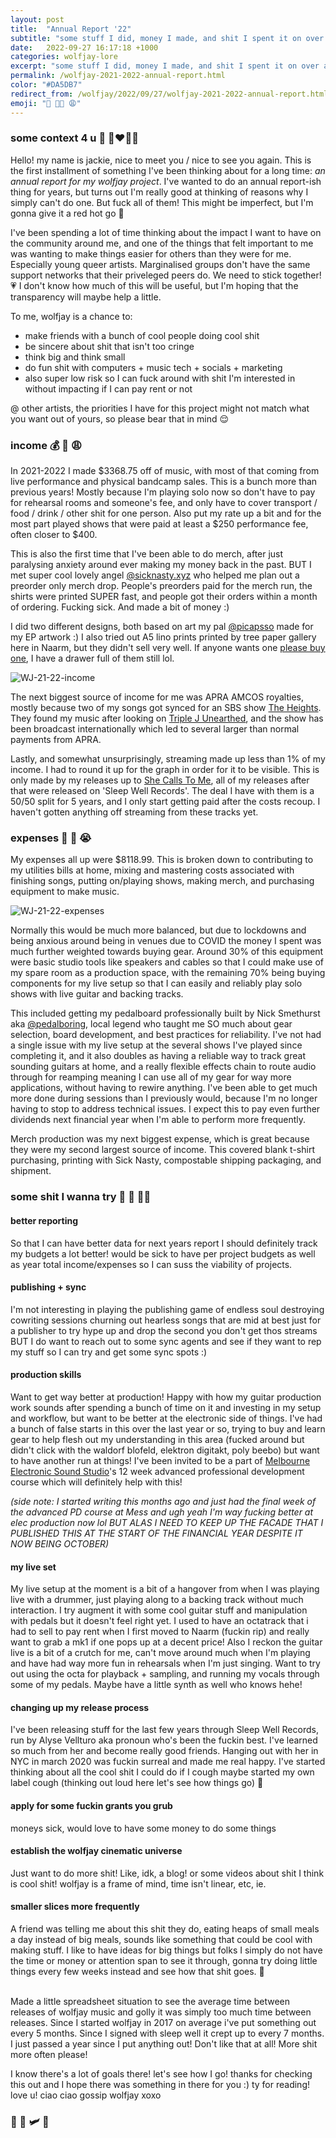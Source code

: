 ```yaml
---
layout: post
title:  "Annual Report '22"
subtitle: "some stuff I did, money I made, and shit I spent it on over a 12-month period (and some other shit)"
date:   2022-09-27 16:17:18 +1000
categories: wolfjay-lore
excerpt: "some stuff I did, money I made, and shit I spent it on over a 12-month period (and some other shit)"
permalink: /wolfjay-2021-2022-annual-report.html
color: "#DA5DB7"
redirect_from: /wolfjay/2022/09/27/wolfjay-2021-2022-annual-report.html
emoji: "💸 👩‍🎨 😩"
---
```


<!-- ## some stuff I did, money I made, and shit I spent it on over a 12-month period (and some other shit) -->

### some context 4 u 🫶 👨‍❤️‍💋‍👨

Hello! my name is jackie, nice to meet you / nice to see you again. This is the first installment of something I've been thinking about for a long time: _an annual report for my wolfjay project_. I've wanted to do an annual report-ish thing for years, but turns out I'm really good at thinking of reasons why I simply can't do one. But fuck all of them! This might be imperfect, but I'm gonna give it a red hot go 🥵

I've been spending a lot of time thinking about the impact I want to have on the community around me, and one of the things that felt important to me was wanting to make things easier for others than they were for me. Especially young queer artists. Marginalised groups don't have the same support networks that their priveleged peers do. We need to stick together! 💗 I don't know how much of this will be useful, but I'm hoping that the transparency will maybe help a little.

To me, wolfjay is a chance to:
* make friends with a bunch of cool people doing cool shit
* be sincere about shit that isn't too cringe
* think big and think small
* do fun shit with computers + music tech + socials + marketing
* also super low risk so I can fuck around with shit I'm interested in without impacting if I can pay rent or not

@ other artists, the priorities I have for this project might not match what you want out of yours, so please bear that in mind 😌

### income 💰 💸 😩

In 2021-2022 I made $3368.75 off of music, with most of that coming from live performance and physical bandcamp sales. This is a bunch more than previous years! Mostly because I'm playing solo now so don't have to pay for rehearsal rooms and someone's fee, and only have to cover transport / food / drink / other shit for one person. Also put my rate up a bit and for the most part played shows that were paid at least a $250 performance fee, often closer to $400. 

This is also the first time that I've been able to do merch, after just paralysing anxiety around ever making my money back in the past. BUT I met super cool lovely angel [@sicknasty.xyz](https://instagram.com/sicknasty.xyz) who helped me plan out a preorder only merch drop. People's preorders paid for the merch run, the shirts were printed SUPER fast, and people got their orders within a month of ordering. Fucking sick. And made a bit of money :) 

I did two different designs, both based on art my pal [@picapsso](https://instagram.com/picapsso?igshid=YmMyMTA2M2Y=) made for my EP artwork :) I also tried out A5 lino prints printed by tree paper gallery here in Naarm, but they didn't sell very well. If anyone wants one [please buy one](https://wolfjay.bandcamp.com/merch/dichotomy-print), I have a drawer full of them still lol.

![WJ-21-22-income](../../../../../assets/images/ar21-22/WJ-21-22-income.png)

The next biggest source of income for me was APRA AMCOS royalties, mostly because two of my songs got synced for an SBS show [The Heights](https://iview.abc.net.au/show/heights). They found my music after looking on [Triple J Unearthed](https://www.abc.net.au/triplejunearthed/artist/wolfjay/), and the show has been broadcast internationally which led to several larger than normal payments from APRA.

Lastly, and somewhat unsurprisingly, streaming made up less than 1% of my income. I had to round it up for the graph in order for it to be visible. This is only made by my releases up to [She Calls To Me](https://wolfjay.bandcamp.com/track/she-calls-to-me), all of my releases after that were released on 'Sleep Well Records'. The deal I have with them is a 50/50 split for 5 years, and I only start getting paid after the costs recoup. I haven't gotten anything off streaming from these tracks yet.

### expenses 🤑 🤡 😭

My expenses all up were $8118.99. This is broken down to contributing to my utilities bills at home, mixing and mastering costs associated with finishing songs, putting on/playing shows, making merch, and purchasing equipment to make music.

![WJ-21-22-expenses](../../../../../assets/images/ar21-22/WJ-21-22-expenses.png)

Normally this would be much more balanced, but due to lockdowns and being anxious around being in venues due to COVID the money I spent was much further weighted towards buying gear. Around 30% of this equipment were basic studio tools like speakers and cables so that I could make use of my spare room as a production space, with the remaining 70% being buying components for my live setup so that I can easily and reliably play solo shows with live guitar and backing tracks. 

This included getting my pedalboard professionally built by Nick Smethurst aka [@pedalboring](https://instagram.com/pedalboring), local legend who taught me SO much about gear selection, board development, and best practices for reliability. I've not had a single issue with my live setup at the several shows I've played since completing it, and it also doubles as having a reliable way to track great sounding guitars at home, and a really flexible effects chain to route audio through for reamping meaning I can use all of my gear for way more applications, without having to rewire anything. I've been able to get much more done during sessions than I previously would, because I'm no longer having to stop to address technical issues. I expect this to pay even further dividends next financial year when I'm able to perform more frequently.

Merch production was my next biggest expense, which is great because they were my second largest source of income. This covered blank t-shirt purchasing, printing with Sick Nasty, compostable shipping packaging, and shipment.

### some shit I wanna try 🫵 🌯 🧘‍♂️

#### better reporting 
So that I can have better data for next years report I should definitely track my budgets a lot better! would be sick to have per project budgets as well as year total income/expenses so I can suss the viability of projects.

#### publishing + sync 
I'm not interesting in playing the publishing game of endless soul destroying cowriting sessions churning out hearless songs that are mid at best just for a publisher to try hype up and drop the second you don't get thos streams BUT I do want to reach out to some sync agents and see if they want to rep my stuff so I can try and get some sync spots :)

#### production skills 
Want to get way better at production! Happy with how my guitar production work sounds after spending a bunch of time on it and investing in my setup and workflow, but want to be better at the electronic side of things. I've had a bunch of false starts in this over the last year or so, trying to buy and learn gear to help flesh out my understanding in this area (fucked around but didn't click with the waldorf blofeld, elektron digitakt, poly beebo) but want to have another run at things! I've been invited to be a part of [Melbourne Electronic Sound Studio](https://mess.foundation)'s 12 week advanced professional development course which will definitely help with this!
    
_(side note: I started writing this months ago and just had the final week of the advanced PD course at Mess and ugh yeah I'm way fucking better at elec production now lol BUT ALAS I NEED TO KEEP UP THE FACADE THAT I PUBLISHED THIS AT THE START OF THE FINANCIAL YEAR DESPITE IT NOW BEING OCTOBER)_

#### my live set  
My live setup at the moment is a bit of a hangover from when I was playing live with a drummer, just playing along to a backing track without much interaction. I try augment it with some cool guitar stuff and manipulation with pedals but it doesn't feel right yet. I used to have an octatrack that i had to sell to pay rent when I first moved to Naarm (fuckin rip) and really want to grab a mk1 if one pops up at a decent price! Also I reckon the guitar live is a bit of a crutch for me, can't move around much when I'm playing and have had way more fun in rehearsals when I'm just singing. Want to try out using the octa for playback + sampling, and running my vocals through some of my pedals. Maybe have a little synth as well who knows hehe!

#### changing up my release process  
I've been releasing stuff for the last few years through Sleep Well Records, run by Alyse Vellturo aka pronoun who's been the fuckin best. I've learned so much from her and become really good friends. Hanging out with her in NYC in march 2020 was fuckin surreal and made me real happy. I've started thinking about all the cool shit I could do if I cough maybe started my own label cough (thinking out loud here let's see how things go) 😬

#### apply for some fuckin grants you grub 
moneys sick, would love to have some money to do some things

#### establish the wolfjay cinematic universe 
Just want to do more shit! Like, idk, a blog! or some videos about shit I think is cool shit! wolfjay is a frame of mind, time isn't linear, etc, ie.

#### smaller slices more frequently 
A friend was telling me about this shit they do, eating heaps of small meals a day instead of big meals, sounds like something that could be cool with making stuff. I like to have ideas for big things but folks I simply do not have the time or money or attention span to see it through, gonna try doing little things every few weeks instead and see how that shit goes. 🤡<br><br>

Made a little spreadsheet situation to see the average time between releases of wolfjay music and golly it was simply too much time between releases. Since I started wolfjay in 2017 on average i've put something out every 5 months. Since I signed with sleep well it crept up to every 7 months. I just passed a year since I put anything out! Don't like that at all! More shit more often please!

I know there's a lot of goals there! let's see how I go! thanks for checking this out and I hope there was something in there for you :) ty for reading! love u! ciao ciao gossip wolfjay xoxo

### 💸 📆 🛩 🍄